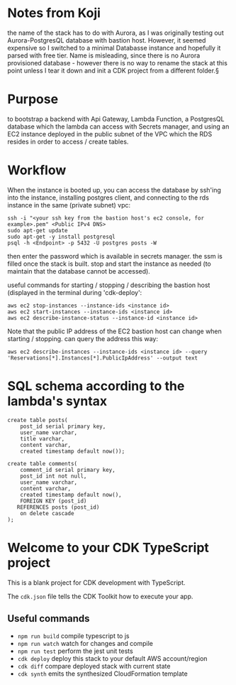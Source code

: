 # Notes from Koji

the name of the stack has to do with Aurora, as I was originally testing out Aurora-PostgresQL database with bastion host. However, it seemed expensive so I switched to a minimal Databasse instance and hopefully it parsed with free tier. Name is misleading, since there is no Aurora provisioned database - however there is no way to rename the stack at this point unless I tear it down and init a CDK project from a different folder.§

# Purpose

to bootstrap a backend with Api Gateway, Lambda Function, a PostgresQL database which the lambda can access with Secrets manager, and using an EC2 instance deployed in the public subnet of the VPC which the RDS resides in order to access / create tables.

# Workflow

When the instance is booted up, you can access the database by ssh'ing into the instance, installing postgres client, and connecting to the rds instance in the same (private subnet) vpc:

```
ssh -i "<your ssh key from the bastion host's ec2 console, for example>.pem" <Public IPv4 DNS>
sudo apt-get update
sudo apt-get -y install postgresql
psql -h <Endpoint> -p 5432 -U postgres posts -W
```
then enter the password which is available in secrets manager. the ssm is filled once the stack is built. stop and start the instance as needed (to maintain that the database cannot be accessed).

useful commands for starting / stopping / describing the bastion host (displayed in the terminal during 'cdk-deploy':

```
aws ec2 stop-instances --instance-ids <instance id>
aws ec2 start-instances --instance-ids <instance id>
aws ec2 describe-instance-status --instance-id <instance id>
```
Note that the public IP address of the EC2 bastion host can change when starting / stopping. can query the address this way:

```
aws ec2 describe-instances --instance-ids <instance id> --query 'Reservations[*].Instances[*].PublicIpAddress' --output text
```

# SQL schema according to the lambda's syntax
```
create table posts(
    post_id serial primary key,
    user_name varchar,
    title varchar,
    content varchar,
    created timestamp default now());

create table comments(
    comment_id serial primary key,
    post_id int not null,
    user_name varchar,
    content varchar,
    created timestamp default now(),
    FOREIGN KEY (post_id)
   REFERENCES posts (post_id) 
    on delete cascade
);
```

# Welcome to your CDK TypeScript project

This is a blank project for CDK development with TypeScript.

The `cdk.json` file tells the CDK Toolkit how to execute your app.

## Useful commands

* `npm run build`   compile typescript to js
* `npm run watch`   watch for changes and compile
* `npm run test`    perform the jest unit tests
* `cdk deploy`      deploy this stack to your default AWS account/region
* `cdk diff`        compare deployed stack with current state
* `cdk synth`       emits the synthesized CloudFormation template
